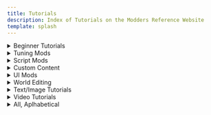 ```yaml
---
title: Tutorials
description: Index of Tutorials on the Modders Reference Website
template: splash
---
```


<details>

<summary>Beginner Tutorials</summary>

* [Custom Maps](https://thesims4moddersreference.org/tutorials/custom-maps/), by Alistu a.k.a. Menaceman44

</details>

<details>

<summary>Tuning Mods</summary>

* [Modifying Sim Appearances](https://thesims4moddersreference.org/tutorials/modifying-sim-appearances/), by FellowFur

</details>

<details>

<summary>Script Mods</summary>

* [Modifying Sim Appearances](https://thesims4moddersreference.org/tutorials/modifying-sim-appearances/), by FellowFur

</details>

<details>

<summary>Custom Content</summary>

<details>

<summary>CAS</summary>

</details>

<details>

<summary>Build/Buy</summary>

</details>

</details>

<details>

<summary>UI Mods</summary>

* [Custom Maps](https://thesims4moddersreference.org/tutorials/custom-maps/), by Alistu a.k.a. Menaceman44

</details>

<details>

<summary>World Editing</summary>

* [Links to Off-Site Tutorials](https://thesims4moddersreference.org/tutorials/links-offsite/):
    * [Sims 4 World Modding - Part 1 | Adding Custom Objects](https://thesims4moddersreference.org/tutorials/links-offsite/#sims-4-world-modding---part-1--adding-custom-objects-by-cbx-sims), by CBX Sims

</details>

<details>

<summary>Text/Image Tutorials</summary>

* [Custom Maps](https://thesims4moddersreference.org/tutorials/custom-maps/), by Alistu a.k.a. Menaceman44
* [Modifying Sim Appearances](https://thesims4moddersreference.org/tutorials/modifying-sim-appearances/), by FellowFur

</details>

<details>

<summary>Video Tutorials</summary>

* [Links to Off-Site Tutorials](https://thesims4moddersreference.org/tutorials/links-offsite/):
    * [Sims 4 World Modding - Part 1 | Adding Custom Objects](https://thesims4moddersreference.org/tutorials/links-offsite/#sims-4-world-modding---part-1--adding-custom-objects-by-cbx-sims), by CBX Sims

</details>

<details>

<summary>All, Aplhabetical</summary>

* [Custom Maps](https://thesims4moddersreference.org/tutorials/custom-maps/), by Alistu a.k.a. Menaceman44
* [Modifying Sim Appearances](https://thesims4moddersreference.org/tutorials/modifying-sim-appearances/), by FellowFur

* [Links to Off-Site Tutorials](https://thesims4moddersreference.org/tutorials/links-offsite/):
    * [Sims 4 World Modding - Part 1 | Adding Custom Objects](https://thesims4moddersreference.org/tutorials/links-offsite/#sims-4-world-modding---part-1--adding-custom-objects-by-cbx-sims), by CBX Sims

</details>
